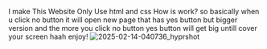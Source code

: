 I make This Website Only Use html and css 
How is work? so basically when u click no button it will open new page that has yes button but bigger version and the more you click no button yes button will get big untill cover your screen haah enjoy!
![2025-02-14-040736_hyprshot](https://github.com/user-attachments/assets/76f772bd-6813-40be-b681-82f04a7f113a)
